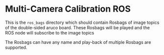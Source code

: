 # Multi-Camera Calibration ROS

This is the `ros_bags` directory which should contain Rosbags of image topics of the double-sided aruco board. These Rosbags will be played and the ROS node will subscribe to the image topics

The Rosbags can have any name and play-back of multiple Rosbags are supported.

